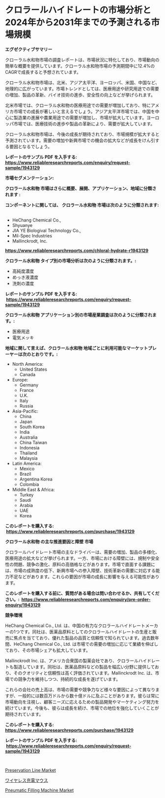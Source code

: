<p><h1>クロラールハイドレートの市場分析と2024年から2031年までの予測される市場規模</h1></p><p><strong>エグゼクティブサマリー</strong></p>
<p><p>クローラル水和物市場の調査レポートは、市場状況に特化しており、市場動向の簡単な概要を提供しています。クローラル水和物市場の予測期間中に12.4%のCAGRで成長すると予想されています。</p><p>クローラル水和物市場は、北米、アジア太平洋、ヨーロッパ、米国、中国など、地理的に広がっています。市場トレンドとしては、医療用途や研究用途での需要の増加、製品の革新、バイオ技術の進歩、安全性の向上などが挙げられます。</p><p>北米市場では、クローラル水和物の医療用途での需要が増加しており、特にアメリカ市場での成長が著しいと言えるでしょう。アジア太平洋市場では、中国を中心に製造業の進展や農業用途での需要が増加し、市場が拡大しています。ヨーロッパ市場では、医療技術の進歩や製品の革新により、需要が拡大しています。</p><p>クローラル水和物市場は、今後の成長が期待されており、市場規模が拡大すると予測されています。需要の増加や新興市場での機会の拡大などが成長をけん引する要因となるでしょう。</p></p>
<p><strong>レポートのサンプル PDF を入手する: <a href="https://www.reliableresearchreports.com/enquiry/request-sample/1943129">https://www.reliableresearchreports.com/enquiry/request-sample/1943129</a></strong></p>
<p><strong>市場セグメンテーション:</strong></p>
<p><strong> クロラール水和物 市場はさらに概要、展開、アプリケーション、地域に分類されます :</strong></p>
<p><strong>コンポーネントに関しては、 クロラール水和物 市場は次のように分類されます: &nbsp;</strong></p>
<p><ul><li>HeChang Chemical Co.,</li><li>Shyuanye</li><li>JIA YE Biologival Technology Co.,</li><li>Mil-Spec Industries</li><li>Mallinckrodt, Inc.</li></ul></p>
<p><strong><a href="https://www.reliableresearchreports.com/chloral-hydrate-r1943129">https://www.reliableresearchreports.com/chloral-hydrate-r1943129</a></strong></p>
<p><strong> クロラール水和物 タイプ別の市場分析は次のように分類されます。:</strong></p>
<p><ul><li>高純度濃度</li><li>めっき液濃度</li><li>洗剤の濃度</li></ul></p>
<p><strong>レポートのサンプル PDF を入手する: &nbsp;<a href="https://www.reliableresearchreports.com/enquiry/request-sample/1943129">https://www.reliableresearchreports.com/enquiry/request-sample/1943129</a></strong></p>
<p><strong> クロラール水和物 アプリケーション別の市場産業調査は次のように分類されます。:</strong></p>
<p><ul><li>医療用途</li><li>電気メッキ</li></ul></p>
<p><strong>地域に関して言えば、クロラール水和物 地域ごとに利用可能なマーケットプレーヤーは次のとおりです。:</strong></p>
<p><ul>
    <li>
        North America:
        <ul>
            <li>United States</li>
            <li>Canada</li>
        </ul>
    </li>
    <li>
        Europe:
        <ul>
            <li>Germany</li>
            <li>France</li>
            <li>U.K.</li>
            <li>Italy</li>
            <li>Russia</li>
        </ul>
    </li>
    <li>
        Asia-Pacific:
        <ul>
            <li>China</li>
            <li>Japan</li>
            <li>South Korea</li>
            <li>India</li>
            <li>Australia</li>
            <li>China Taiwan</li>
            <li>Indonesia</li>
            <li>Thailand</li>
            <li>Malaysia</li>
        </ul>
    </li>
    <li>
        Latin America:
        <ul>
            <li>Mexico</li>
            <li>Brazil</li>
            <li>Argentina Korea</li>
            <li>Colombia</li>
        </ul>
    </li>
    <li>
        Middle East & Africa:
        <ul>
            <li>Turkey</li>
            <li>Saudi</li>
            <li>Arabia</li>
            <li>UAE</li>
            <li>Korea</li>
        </ul>
    </li>
    </ul></p>
<p><strong>このレポートを購入する: &nbsp;<a href="https://www.reliableresearchreports.com/purchase/1943129">https://www.reliableresearchreports.com/purchase/1943129</a></strong></p>
<p><strong>クロラール水和物 の主な推進要因と障壁 市場</strong></p>
<p><p>クロラールハイドレート市場の主なドライバーは、需要の増加、製品の多様化、医療用途の拡大などが挙げられます。一方、市場における障壁には、規制や安全性の問題、競争の激化、原料の高価格などがあります。市場で直面する課題には、市場の成熟度の低下、新興市場への参入障壁、技術革新の需要に対応する能力不足などがあります。これらの要因が市場の成長に影響を与える可能性があります。</p></p>
<p><strong>このレポートを購入する前に、質問がある場合は問い合わせるか、共有してください。:&nbsp; <a href="https://www.reliableresearchreports.com/enquiry/pre-order-enquiry/1943129">https://www.reliableresearchreports.com/enquiry/pre-order-enquiry/1943129</a></strong></p>
<p><strong>競争環境</strong></p>
<p><p>HeChang Chemical Co., Ltd. は、中国の有力なクロラールハイドレートメーカーの1つです。同社は、医薬品原料としてのクロラールハイドレートの生産と販売に焦点を当てており、優れた製品の品質と信頼性で知られています。過去数年間、HeChang Chemical Co., Ltd. は市場での需要の増加に応じて業績を伸ばしており、その市場シェアも拡大しています。</p><p>Mallinckrodt Inc. は、アメリカ合衆国の製薬会社であり、クロラールハイドレートも製造しています。同社は、医薬品原料などの製品を幅広い分野に提供しており、そのクオリティと信頼性は高く評価されています。Mallinckrodt Inc. は、市場での競争力を維持しつつ、持続的な成長を遂げています。</p><p>これらの会社の売上高は、市場の需要や競争力など様々な要因によって異なりますが、一般的には数百万ドルから数十億ドルに及ぶことがあります。彼らは常に市場動向を注視し、顧客ニーズに応えるための製品開発やマーケティング努力を続けています。今後も、彼らは成長を続け、市場での地位を強化していくことが期待されています。</p></p>
<p><strong>このレポートを購入する: &nbsp; <a href="https://www.reliableresearchreports.com/purchase/1943129">https://www.reliableresearchreports.com/purchase/1943129</a></strong></p>
<p><strong>レポートのサンプル PDF を入手する: &nbsp;<a href="https://www.reliableresearchreports.com/enquiry/request-sample/1943129">https://www.reliableresearchreports.com/enquiry/request-sample/1943129</a></strong><strong></strong></p>
<p>&nbsp;</p>
<p><p><a href="https://github.com/nicholepatriciadoylenwnrjr0/Market-Research-Report-List-2/blob/main/preservation-line-market.md">Preservation Line Market</a></p><p><a href="https://github.com/nemesis2824/Market-Research-Report-List-1/blob/main/548477128088.md">ワイヤレス充電マウス</a></p><p><a href="https://github.com/gamblestampleyjenny50m5sl6/Market-Research-Report-List-2/blob/main/pneumatic-filling-machine-market.md">Pneumatic Filling Machine Market</a></p></p>